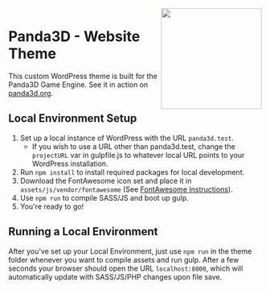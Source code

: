<img src="https://avatars2.githubusercontent.com/u/590956?v=3&s=500" align="right" width="200"/>

Panda3D - Website Theme
===

This custom WordPress theme is built for the Panda3D Game Engine. See it in action on [panda3d.org](https://panda3d.org).

Local Environment Setup
---------------

1. Set up a local instance of WordPress with the URL `panda3d.test`.
    * If you wish to use a URL other than panda3d.test, change the `projectURL` var in gulpfile.js to whatever local URL points to your WordPress installation.
2. Run `npm install` to install required packages for local development.
3. Download the FontAwesome icon set and place it in `assets/js/vendor/fontawesome` (See [FontAwesome Instructions](assets/js/vendor/fontawesome/README.md)).
4. Use `npm run` to compile SASS/JS and boot up gulp.
5. You're ready to go!

Running a Local Environment
---------------

After you've set up your Local Environment, just use `npm run` in the theme folder whenever you want to compile assets and run gulp. After a few seconds your browser should open the URL `localhost:8000`, which will automatically update with SASS/JS/PHP changes upon file save.
